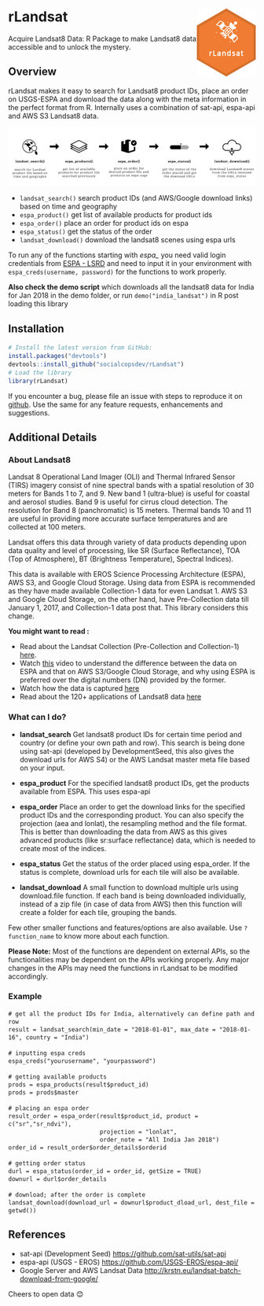 # rLandsat <img src="man/logo.png" align="right" />
Acquire Landsat8 Data: R Package to make Landsat8 data accessible and to unlock the mystery.

## Overview

rLandsat makes it easy to search for Landsat8 product IDs, place an order on USGS-ESPA and download the data along with the meta information in the perfect format from R. Internally uses a combination of sat-api, espa-api and AWS S3 Landsat8 data.

<img src="wiki/rLandsat_exp.png" align="centre" />

  - `landsat_search()` search product IDs (and AWS/Google download links) based on time and geography
  - `espa_product()` get list of available products for product ids
  - `espa_order()` place an order for product ids on espa
  - `espa_status()` get the status of the order
  - `landsat_download()` download the landsat8 scenes using espa urls
 
To run any of the functions starting with *espa_* you need valid login credentials from [ESPA - LSRD](https://espa.cr.usgs.gov) and need to input it in your environment with `espa_creds(username, password)` for the functions to work properly.

**Also check the demo script** which downloads all the landsat8 data for India for Jan 2018 in the demo folder, or run `demo("india_landsat")` in R post loading this library

## Installation

``` r
# Install the latest version from GitHub:
install.packages("devtools")
devtools::install_github("socialcopsdev/rLandsat")
# Load the library
library(rLandsat)
```

If you encounter a bug, please file an issue with steps to reproduce it on [github](https://github.com/socialcopsdev/rLandsat/issues). Use the same for any feature requests, enhancements and suggestions.

## Additional Details
### About Landsat8 ###
Landsat 8 Operational Land Imager (OLI) and Thermal Infrared Sensor (TIRS) imagery consist of nine spectral bands with a spatial resolution of 30 meters for Bands 1 to 7, and 9. New band 1 (ultra-blue) is useful for coastal and aerosol studies. Band 9 is useful for cirrus cloud detection. The resolution for Band 8 (panchromatic) is 15 meters. Thermal bands 10 and 11 are useful in providing more accurate surface temperatures and are collected at 100 meters.

Landsat offers this data through variety of data products depending upon data quality and level of processing, like SR (Surface Reflectance), TOA (Top of Atmosphere), BT (Brightness Temperature), Spectral Indices).

This data is available with EROS Science Processing Architecture (ESPA), AWS S3, and Google Cloud Storage. Using data from ESPA is recommended as they have made available Collection-1 data for even Landsat 1. AWS S3 and Google Cloud Storage, on the other hand, have Pre-Collection data till January 1, 2017, and Collection-1 data post that. This library considers this change.

**You might want to read :**
* Read about the Landsat Collection (Pre-Collection and Collection-1) [here](https://landsat.usgs.gov/landsat-collections).
* Watch [this](https://www.youtube.com/watch?v=R5_XHqlNDc4) video to understand the difference between the data on ESPA and that on AWS S3/Google Cloud Storage, and why using ESPA is preferred over the digital numbers (DN) provided by the former.  
* Watch how the data is captured [here](https://www.youtube.com/watch?v=xBhorGs8uy8)</br>
* Read about the 120+ applications of Landsat8 data [here](http://grindgis.com/blog/120-landsat-data-applications)

### What can I do?
* **landsat_search** Get landsat8 product IDs for certain time period and country (or define your own path and row). This search is being done using sat-api (developed by DevelopmentSeed, this also gives the download urls for AWS S4) or the AWS Landsat master meta file based on your input.

* **espa_product** For the specified landsat8 product IDs, get the products available from ESPA. This uses espa-api

* **espa_order** Place an order to get the download links for the specified product IDs and the corresponding product. You can also specify the projection (aea and lonlat), the resampling method and the file format. This is better than downloading the data from AWS as this gives advanced products (like sr:surface reflectance) data, which is needed to create most of the indices.

* **espa_status** Get the status of the order placed using espa_order. If the status is complete, download urls for each tile will also be available.

* **landsat_download** A small function to download multiple urls using download.file function. If each band is being downloaded individually, instead of a zip file (in case of data from AWS) then this function will create a folder for each tile, grouping the bands.

Few other smaller functions and features/options are also available. Use `?function_name` to know more about each function. 

**Please Note:** Most of the functions are dependent on external APIs, so the functionalities may be dependent on the APIs working properly. Any major changes in the APIs may need the functions in rLandsat to be modified accordingly.

### Example

```
# get all the product IDs for India, alternatively can define path and row
result = landsat_search(min_date = "2018-01-01", max_date = "2018-01-16", country = "India")

# inputting espa creds
espa_creds("yourusername", "yourpassword")

# getting available products
prods = espa_products(result$product_id)
prods = prods$master

# placing an espa order
result_order = espa_order(result$product_id, product = c("sr","sr_ndvi"),
                          projection = "lonlat",
                          order_note = "All India Jan 2018")
order_id = result_order$order_details$orderid

# getting order status
durl = espa_status(order_id = order_id, getSize = TRUE)
downurl = durl$order_details

# download; after the order is complete
landsat_download(download_url = downurl$product_dload_url, dest_file = getwd())
```

## References
* sat-api (Development Seed) https://github.com/sat-utils/sat-api
* espa-api (USGS - EROS) https://github.com/USGS-EROS/espa-api/
* Google Server and AWS Landsat Data http://krstn.eu/landsat-batch-download-from-google/

Cheers to open data :blush:
